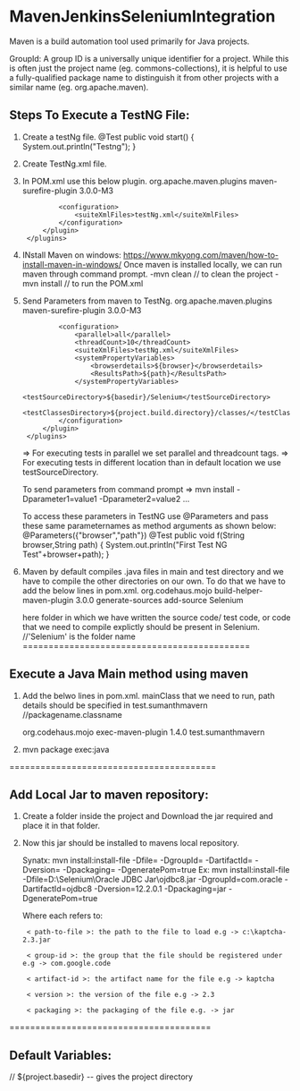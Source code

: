 # MavenJenkinsSeleniumIntegration

Maven is a build automation tool used primarily for Java projects.

GroupId: A group ID is a universally unique identifier for a project. While this is often just the project name (eg. commons-collections), it is helpful to use a fully-qualified package name to distinguish it from other projects with a similar name (eg. org.apache.maven).



Steps To Execute a TestNG File:
-------------------------------
1. Create a testNg file.
  	@Test
	public void start() {
		System.out.println("Testng");
	}
2. Create TestNg.xml file.
     <?xml version="1.0" encoding="UTF-8"?>
    <suite name="softwaretestingmaterial">
      <test name="testngTest">
        <classes>
          <class name="test.testngclass2" />
        </classes>
      </test>
    </suite>

3. In POM.xml use this below plugin.
    <build>
		<plugins>
			<plugin>
				  	<groupId>org.apache.maven.plugins</groupId>
  					<artifactId>maven-surefire-plugin</artifactId>
  					<version>3.0.0-M3</version>

				<configuration>
					<suiteXmlFiles>testNg.xml</suiteXmlFiles>
				</configuration>
			</plugin>
		</plugins>
	</build>
  
 4. INstall Maven on windows: https://www.mkyong.com/maven/how-to-install-maven-in-windows/
    Once maven is installed locally, we can run maven through command prompt.
    -mvn clean // to clean the project
    -mvn install // to run the POM.xml
    

5. Send Parameters from maven to TestNg.
  	<build>
		<plugins>
			<plugin>
				  	<groupId>org.apache.maven.plugins</groupId>
  					<artifactId>maven-surefire-plugin</artifactId>
  					<version>3.0.0-M3</version>
				
				<configuration>
					<parallel>all</parallel>
					<threadCount>10</threadCount>
					<suiteXmlFiles>testNg.xml</suiteXmlFiles>
					<systemPropertyVariables>
						<browserdetails>${browser}</browserdetails>
						<ResultsPath>${path}</ResultsPath>
					</systemPropertyVariables>
					<testSourceDirectory>${basedir}/Selenium</testSourceDirectory>
                    <testClassesDirectory>${project.build.directory}/classes/</testClassesDirectory>
				</configuration>
			</plugin>
		</plugins>
	</build>

	=> For executing tests in parallel we set parallel and threadcount tags.
	=> For executing tests in different location than in default location we use testSourceDirectory.

	To send parameters from command prompt => mvn install -Dparameter1=value1 -Dparameter2=value2 ...

	To access these parameters in TestNG use @Parameters and pass these same parameternames as method arguments as shown below:
     	  @Parameters({"browser","path"})
	  @Test
	  public void f(String browser,String path) {
		  System.out.println("First Test NG  Test"+browser+path);
	  }
6. Maven by default compiles .java files in main and test directory and we have to compile the other directories on our own. To do that    we have to add the below lines in pom.xml.
	<build>
		<plugins>
			 <plugin>
			    <groupId>org.codehaus.mojo</groupId>
			    <artifactId>build-helper-maven-plugin</artifactId>
			    <version>3.0.0</version>
			    <executions>
				<execution>
				    <phase>generate-sources</phase>
				    <goals>
					<goal>add-source</goal>
				    </goals>
				    <configuration>
					<sources>
					    <source>Selenium</source>
					</sources>
				    </configuration>
				</execution>
			    </executions>
			</plugin>
		</plugins>
	</build>
	
   here folder in which we have written the source code/ test code, or code that we need to compile explictly should be present in 
   <source>Selenium</source>. //'Selenium' is the folder name
============================================

Execute a Java Main method using maven
--------------------------------------

1. Add the belwo lines in pom.xml. mainClass that we need to run, path details should be specified in 
	<mainClass>test.sumanthmavern</mainClass> //packagename.classname
	
	<build>
		<plugins>
			<plugin>
				  	<groupId>org.codehaus.mojo</groupId>
  					<artifactId>exec-maven-plugin</artifactId>
  					<version>1.4.0</version>
  					<configuration>
  						<mainClass>test.sumanthmavern</mainClass>
  					</configuration>
  			</plugin>
		</plugins>
	</build>

2. mvn package exec:java



========================================


Add Local Jar to maven repository:
---------------------------------
1. Create a folder inside the project and Download the jar required and place it in that folder.
2. Now this jar should be installed to mavens local repository.

	Synatx:
		mvn install:install-file -Dfile=<path-to-file> -DgroupId=<group-id> -DartifactId=<artifact-id> -Dversion=<version>		       -Dpackaging=<packaging> -DgeneratePom=true
		Ex: mvn install:install-file  -Dfile=D:\Selenium\Oracle JDBC Jar\ojdbc8.jar -DgroupId=com.oracle -DartifactId=ojdbc8 			-Dversion=12.2.0.1  -Dpackaging=jar -DgeneratePom=true
	
	Where each refers to:

		< path-to-file >: the path to the file to load e.g -> c:\kaptcha-2.3.jar

		< group-id >: the group that the file should be registered under e.g -> com.google.code

		< artifact-id >: the artifact name for the file e.g -> kaptcha

		< version >: the version of the file e.g -> 2.3

		< packaging >: the packaging of the file e.g. -> jar


=======================================

Default Variables:
------------------
// ${project.basedir} -- gives the project directory
